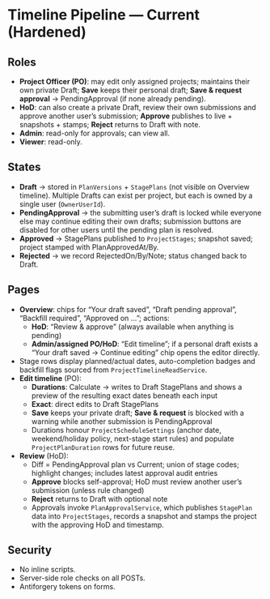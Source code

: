 # Timeline Pipeline — Current (Hardened)

## Roles
- **Project Officer (PO)**: may edit only assigned projects; maintains their own private Draft; **Save** keeps their personal draft; **Save & request approval** → PendingApproval (if none already pending).
- **HoD**: can also create a private Draft, review their own submissions and approve another user’s submission; **Approve** publishes to live + snapshots + stamps; **Reject** returns to Draft with note.
- **Admin**: read-only for approvals; can view all.
- **Viewer**: read-only.

## States
- **Draft** → stored in `PlanVersions` + `StagePlans` (not visible on Overview timeline). Multiple Drafts can exist per project, but each is owned by a single user (`OwnerUserId`).
- **PendingApproval** → the submitting user’s draft is locked while everyone else may continue editing their own drafts; submission buttons are disabled for other users until the pending plan is resolved.
- **Approved** → StagePlans published to `ProjectStages`; snapshot saved; project stamped with PlanApprovedAt/By.
- **Rejected** → we record RejectedOn/By/Note; status changed back to Draft.

## Pages
- **Overview**: chips for “Your draft saved”, “Draft pending approval”, “Backfill required”, “Approved on …”; actions:
  - **HoD**: “Review & approve” (always available when anything is pending)
  - **Admin/assigned PO/HoD**: “Edit timeline”; if a personal draft exists a “Your draft saved → Continue editing” chip opens the editor directly.
- Stage rows display planned/actual dates, auto-completion badges and backfill flags sourced from `ProjectTimelineReadService`.
- **Edit timeline** (PO):
  - **Durations**: Calculate → writes to Draft StagePlans and shows a preview of the resulting exact dates beneath each input
  - **Exact**: direct edits to Draft StagePlans
  - **Save** keeps your private draft; **Save & request** is blocked with a warning while another submission is PendingApproval
  - Durations honour `ProjectScheduleSettings` (anchor date, weekend/holiday policy, next-stage start rules) and populate `ProjectPlanDuration` rows for future reuse.
- **Review** (HoD):
  - Diff = PendingApproval plan vs Current; union of stage codes; highlight changes; includes latest approval audit entries
  - **Approve** blocks self-approval; HoD must review another user’s submission (unless rule changed)
  - **Reject** returns to Draft with optional note
  - Approvals invoke `PlanApprovalService`, which publishes `StagePlan` data into `ProjectStages`, records a snapshot and stamps the project with the approving HoD and timestamp.

## Security
- No inline scripts.
- Server-side role checks on all POSTs.
- Antiforgery tokens on forms.
